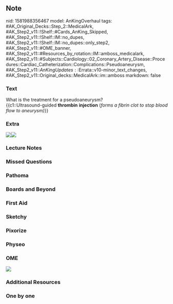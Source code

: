## Note
nid: 1581988356467
model: AnKingOverhaul
tags: #AK_Original_Decks::Step_2::MedicalArk, #AK_Step2_v11::!Shelf::#Cards_AnKing_Skipped, #AK_Step2_v11::!Shelf::IM::no_dupes, #AK_Step2_v11::!Shelf::IM::no_dupes::only_step2, #AK_Step2_v11::#OME_banner, #AK_Step2_v11::#Resources_by_rotation::IM::amboss_medicalark, #AK_Step2_v11::#Subjects::Cardiology::02_Coronary_Artery_Disease::Procedures::Cardiac_Catheterization::Complications::Pseudoaneurysm, #AK_Step2_v11::$AnKingUpdates::$Errata::v10-minor_text_changes, #AK_Step2_v11::Original_decks::MedicalArk::im::amboss
markdown: false

### Text
<div>
  What is the treatment for a pseudoaneurysm?
</div>
<div>
  {{c1::Ultrasound-guided <b style="">thrombin</b> <b style=
  "">injection</b> (<i>forms a fibrin clot to stop blood flow to
  aneurysm)</i>}}
</div>

### Extra
<img src="big_58a328bdf07cc.jpg"><img src=
"paste-fc7cd56f608c7cf0878b2f8991b4b94180a0a7a0.jpg">

### Lecture Notes


### Missed Questions


### Pathoma


### Boards and Beyond


### First Aid


### Sketchy


### Pixorize


### Physeo


### OME
<div class="ome-widget">
  <a href="https://onlinemeded.org?ref=anki"><img src=
  "_OME_AnkiFlashcards_General_3.png"></a>
</div>

### Additional Resources


### One by one

